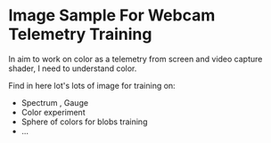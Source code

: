# Image Sample For Webcam Telemetry Training

In aim to work on color as a telemetry from screen and video capture shader, I need to understand color.

Find in here lot's lots of image for training on:
- Spectrum , Gauge
- Color experiment
- Sphere of colors for blobs training
- ...

